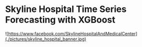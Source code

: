 # Skyline Hospital Time Series Forecasting with XGBoost

![https://www.facebook.com/SkylineHospitalAndMedicalCenter](./pictures/skyline_hospital_banner.jpg)
